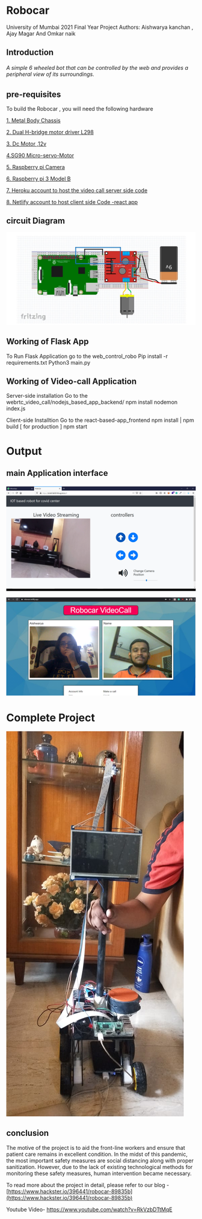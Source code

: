 # Robocar

University of Mumbai 2021 Final Year Project
Authors: Aishwarya kanchan , Ajay Magar And Omkar naik 

##  Introduction

###### A simple 6 wheeled bot that can be controlled by the web and provides a peripheral view of its surroundings.

## pre-requisites

To build the Robocar , you will need the following hardware 

 [1. Metal Body Chassis](https://www.amazon.in/Kit4Curious-Acrylic-Curious-Chassis-Robotics/dp/B07D5T2DN3/ref=sr_1_1?dchild=1&keywords=6+wheel+metal+body+chasis&qid=1618164467&sr=8-1)

[2. Dual H-bridge motor driver L298](https://www.amazon.in/Kit4Curious-Acrylic-Curious-Chassis-Robotics/dp/B07D5T2DN3/ref=sr_1_1?dchild=1&keywords=6+wheel+metal+body+chasis&qid=1618164467&sr=8-1)

[3. Dc Motor ,12v](https://www.newark.com/multicomp/287-2520/dc-motor-with-180-1-gear-reducer/dp/52Y4441?COM=ref_hackster&CMP=Hackster-NA-project-89835b-Jul-21)

[4.SG90 Micro-servo-Motor](https://www.adafruit.com/product/2941) 

[5. Raspberry pi Camera](https://www.electronicscomp.com/raspberry-pi-5mp-camera-module?gclid=CjwKCAjwlYCHBhAQEiwA4K21m0VPJ5VkYNWQM2PKE67B7WOt-bl3gdWTNkwvHj_vHFQNXdpr6fox4hoCh0EQAvD_BwE)

[6. Raspberry pi 3 Model B](https://www.newark.com/raspberry-pi/raspberrypi3-modb-1gb/sbc-raspberry-pi-3-mod-b-1gb-ram/dp/77Y6519?COM=ref_hackster&CMP=Hackster-NA-project-89835b-Jul-21)

[7. Heroku account to host the video call server side code](https://id.heroku.com/login)

[8. Netlify account to host client side Code -react app  ](https://www.netlify.com/)

## circuit Diagram
![circuit diagarm](https://raw.githubusercontent.com/Aishwaryak2998/BE-PROJECT/main/images/dc%20motar.JPG)

## Working of Flask App
To Run Flask Application go to the web_control_robo
Pip install -r requirements.txt 
Python3 main.py 

## Working of Video-call Application
Server-side installation 
Go to the webrtc_video_call/nodejs_based_app_backend/
npm install 
nodemon  index.js

Client-side Installtion 
Go to the react-based-app_frontend
npm install   | npm build [  for production ]
npm start    

# Output
## main Application interface 

![main-page](https://raw.githubusercontent.com/Aishwaryak2998/BE-PROJECT/main/images/webpage.png)



![video-call](https://raw.githubusercontent.com/Aishwaryak2998/BE-PROJECT/main/images/3..PNG)
 
 # Complete Project
 
![final](https://raw.githubusercontent.com/Aishwaryak2998/BE-PROJECT/main/images/fina1.jpg)

## conclusion 
The motive of the project is to aid the front-line workers and ensure that patient care remains in excellent condition. In the midst of this pandemic, the most important safety measures are social distancing along with proper sanitization. However, due to the lack of existing technological methods for monitoring these safety measures, human intervention became necessary.

To read more about the project in detail, please refer to our blog - [https://www.hackster.io/396441/robocar-89835b](https://www.hackster.io/396441/robocar-89835b)

Youtube Video- [https://www.youtube.com/watch?v=RkVzbDTtMqE
](https://www.youtube.com/watch?v=RkVzbDTtMqE
)






